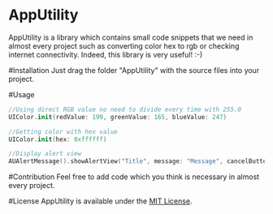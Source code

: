 # AppUtility
AppUtility is a library which contains small code snippets that we need in almost every project such as converting color hex to rgb or checking internet connectivity. Indeed, this library is very useful! :-)

#Installation
Just drag the folder "AppUtility" with the source files into your project.

#Usage
```Swift
//Using direct RGB value no need to divide every time with 255.0
UIColor.init(redValue: 199, greenValue: 165, blueValue: 247)

//Getting color with hex value
UIColor.init(hex: 0xffffff)

//Display alert view
AUAlertMessage().showAlertView("Title", message: "Message", cancelButtonTitle: "Cancel")
```

#Contribution
Feel free to add code which you think is necessary in almost every project. 

#License
AppUtility is available under the [MIT License](https://raw.githubusercontent.com/sunilsharma08/AppUtility/master/License).
